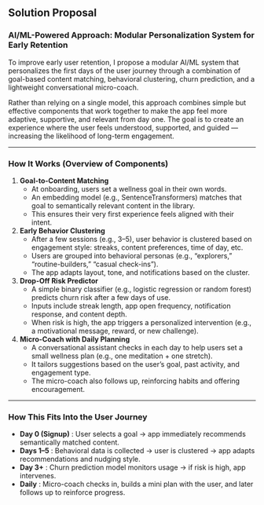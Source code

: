 ## Solution Proposal

### AI/ML-Powered Approach: Modular Personalization System for Early Retention

To improve early user retention, I propose a modular AI/ML system that personalizes the first days of the user journey through a combination of goal-based content matching, behavioral clustering, churn prediction, and a lightweight conversational micro-coach.

Rather than relying on a single model, this approach combines simple but effective components that work together to make the app feel more adaptive, supportive, and relevant from day one. The goal is to create an experience where the user feels understood, supported, and guided — increasing the likelihood of long-term engagement.

---

### How It Works (Overview of Components)

1. **Goal-to-Content Matching**
   * At onboarding, users set a wellness goal in their own words.
   * An embedding model (e.g., SentenceTransformers) matches that goal to semantically relevant content in the library.
   * This ensures their very first experience feels aligned with their intent.
2. **Early Behavior Clustering**
   * After a few sessions (e.g., 3–5), user behavior is clustered based on engagement style: streaks, content preferences, time of day, etc.
   * Users are grouped into behavioral personas (e.g., “explorers,” “routine-builders,” “casual check-ins”).
   * The app adapts layout, tone, and notifications based on the cluster.
3. **Drop-Off Risk Predictor**
   * A simple binary classifier (e.g., logistic regression or random forest) predicts churn risk after a few days of use.
   * Inputs include streak length, app open frequency, notification response, and content depth.
   * When risk is high, the app triggers a personalized intervention (e.g., a motivational message, reward, or new challenge).
4. **Micro-Coach with Daily Planning**
   * A conversational assistant checks in each day to help users set a small wellness plan (e.g., one meditation + one stretch).
   * It tailors suggestions based on the user’s goal, past activity, and engagement type.
   * The micro-coach also follows up, reinforcing habits and offering encouragement.

---

### How This Fits Into the User Journey

* **Day 0 (Signup)** : User selects a goal → app immediately recommends semantically matched content.
* **Days 1–5** : Behavioral data is collected → user is clustered → app adapts recommendations and nudging style.
* **Day 3+** : Churn prediction model monitors usage → if risk is high, app intervenes.
* **Daily** : Micro-coach checks in, builds a mini plan with the user, and later follows up to reinforce progress.
